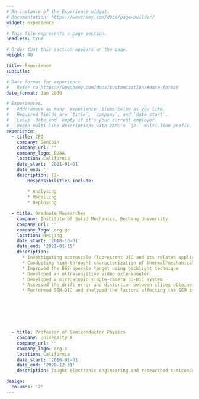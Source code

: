 ```yaml
---
# An instance of the Experience widget.
# Documentation: https://wowchemy.com/docs/page-builder/
widget: experience

# This file represents a page section.
headless: true

# Order that this section appears on the page.
weight: 40

title: Experience
subtitle:

# Date format for experience
#   Refer to https://wowchemy.com/docs/customization/#date-format
date_format: Jan 2006

# Experiences.
#   Add/remove as many `experience` items below as you like.
#   Required fields are `title`, `company`, and `date_start`.
#   Leave `date_end` empty if it's your current employer.
#   Begin multi-line descriptions with YAML's `|2-` multi-line prefix.
experience:
  - title: CEO
    company: GenCoin
    company_url: ''
    company_logo: BUAA
    location: California
    date_start: '2021-01-01'
    date_end: ''
    description: |2-
        Responsibilities include:
        
        * Analysing
        * Modelling
        * Deploying

  - title: Graduate Researcher
    company: Institute of Solid Mechanics, Beihang University
    company_url: ''
    company_logo: org-gc
    location: Beijing
    date_start: '2018-10-01'
    date_end: '2021-01-15'
    description: 
      * Investigating macroscale fluorescent DIC and its related applications
      * Conducting high-throught characterization of thermal/mechanical properites of bulk materials
      * Improved the DGS speckle target using backlight technique
      * Developed an ultrasensitive video extensometer
      * Developed a microscopic single-camera 3D-DIC system
      * Assessed the drift error and distortion between slices obtained from LSCM
      * Performed SEM-DIC and analyzed the factors affecting the SEM image quality







  - title: Professor of Semiconductor Physics
    company: University X
    company_url: ''
    company_logo: org-x
    location: California
    date_start: '2016-01-01'
    date_end: '2020-12-31'
    description: Taught electronic engineering and researched semiconductor physics.

design:
  columns: '2'
---
```

